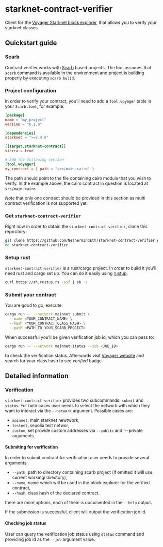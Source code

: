 # starknet-contract-verifier

Client for the [Voyager Starknet block explorer](https://voyager.online), that allows you to verify your starknet classes.

## Quickstart guide

### Scarb

Contract verifier works with [Scarb](https://docs.swmansion.com/scarb) based projects. The tool assumes that `scarb` command is available in the envirenment and project is building properly by executing `scarb bulid`.

### Project configuration

In order to verify your contract, you'll need to add a `tool.voyager` table in your `Scarb.toml`, for example:

```toml
[package]
name = "my_project"
version = "0.1.0"

[dependencies]
starknet = ">=2.4.0"

[[target.starknet-contract]]
sierra = true

# Add the following section
[tool.voyager]
my_contract = { path = "src/main.cairo" }
```

The path should point to the file containing cairo module that you wish to verify. In the example above, the cairo contract in question is located at `src/main.cairo`.

*Note* that only one contract should be provided in this section as multi contract verification is not supported yet.

### Get `starknet-contract-verifier`

Right now in order to obtain the `starknet-contract-verifier`, clone this repository:

``` bash
git clone https://github.com/NethermindEth/starknet-contract-verifier.git
cd starknet-contract-verifier
```

### Setup rust

`starknet-contract-verifier` is a rust/cargo project. In order to build it you'll need rust and cargo set up. You can do it easily using [rustup](https://rustup.rs/).

```bash
curl https://sh.rustup.rs -sSf | sh -s
```

### Submit your contract

You are good to go, execute:

``` bash
cargo run -- --network mainnet submit \
  --name <YOUR_CONTRACT_NAME> \
  --hash <YOUR_CONTRACT_CLASS_HASH> \
  --path <PATH_TO_YOUR_SCARB_PROJECT>
```

When successful you'll be given verification job id, which you can pass to:

``` bash
cargo run -- --network mainnet status --job <JOB_ID>
```

to check the verification status. Afterwards visit [Voyager website]() and search for your class hash to see *verified* badge.

## Detailed information

### Verification

`starknet-contract-verifier` provides two subcommands: `submit` and `status`. For both cases user needs to select the network with which they want to interact via the `--network` argument. Possible cases are:
- `mainnet`, main starknet newtwork,
- `testnet`, sepolia test networ,
- `custom`, set provide custom addresses via `--public` and `--private arguments.

#### Submiting for verification

In order to submit contract for verification user needs to provide several arguments:
- `--path`, path to directory containing scarb project (If omitted it will use current workingi directory),
- `--name`, name which will be used in the block explorer for the verified contract, 
- `--hash`, class hash of the declared contract.

there are more options, each of them is documented in the `--help` output.

If the submission is successful, client will output the verification job id.

#### Checking job status

User can query the verification job status using `status` command and providing job id as the `--job` argument value.
